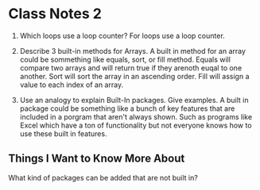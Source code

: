 # Class Notes 2

1. Which loops use a loop counter?
For loops use a loop counter.  

2. Describe 3 built-in methods for Arrays.
A built in method for an array could be sommething like equals, sort, or fill method. Equals will compare two arrays and will return true if they arenoth euqal to one another. Sort will sort the array in an ascending order. Fill will assign a value to each index of an array.

3. Use an analogy to explain Built-In packages. Give examples.
 A built in package could be something like a bunch of key features that are included in a porgram that aren't always shown. Such as programs like Excel which have a ton of functionality but not everyone knows how to use these built in features.

## Things I Want to Know More About

What kind of packages can be added that are not built in?
